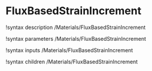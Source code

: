 <!-- MOOSE Documentation Stub: Remove this when content is added. -->

# FluxBasedStrainIncrement

!syntax description /Materials/FluxBasedStrainIncrement

!syntax parameters /Materials/FluxBasedStrainIncrement

!syntax inputs /Materials/FluxBasedStrainIncrement

!syntax children /Materials/FluxBasedStrainIncrement

